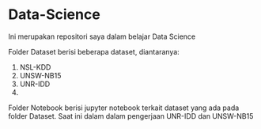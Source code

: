 # Data-Science
Ini merupakan repositori saya dalam belajar Data Science

Folder Dataset berisi beberapa dataset, diantaranya:
1. NSL-KDD
2. UNSW-NB15
3. UNR-IDD
4. 
Folder Notebook berisi jupyter notebook terkait dataset yang ada pada folder Dataset. Saat ini dalam dalam pengerjaan UNR-IDD dan UNSW-NB15
